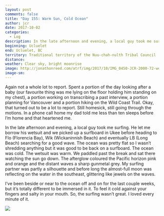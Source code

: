 ```yaml
---
layout: post
comments: false
title: "Day 155: Warm Sun, Cold Ocean"
author: jcr
date: 2017-10-02
categories:
  - Log
description: In the late afternoon and evening, a local guy took me surfing.
beginning: Ucluelet
end: Ucluelet, BC
territory: Traditional territory of the Nuu-chah-nulth Tribal Council
distance: 
weather: Clear sky, bright moonrise
image: http://jonathonreed.com/atrf/img/2017/10/IMG_0450-JCR-2000-72-web.jpg
image-sm:
---
```


Again not a whole lot to report. Spent a portion of the day looking after a baby (our favourite thing was me lying on the floor holding him standing on my chest), a portion working on transcribing a past interview, a portion planning for Vancouver and a portion hiking on the Wild Coast Trail. Okay, that turned out to be a lot to report. Still homesick, still going through the motions. In a phone call home my dad told me less than ten sleeps before I’m home and that heartened me.

In the late afternoon and evening, a local guy took me surfing. He let me borrow his wetsuit and we picked up a surfboard in Ukee before heading to Flo (Florencia Bay), Wik (Wickaninnish Beach) and eventually LB (Long Beach) searching for a good wave. The ocean was pretty flat so I wasn’t shredding anything but it was good to be back on a surfboard. The ocean was cold. The wetsuit was warm. We paddled past the break and sat there watching the sun go down. The afterglow coloured the Pacific horizon pink and orange and the distant waves a sharp gunmetal grey. My surfing partner was partly a silhouette and before long the almost-full moon was reflecting on the water in the southeast, glittering like jewels on the waves.

I’ve been beside or near to the ocean off and on for the last couple weeks, but it’s totally different to be immersed in it. To feel it cold against your fingers and salty in your mouth. So, the surfing wasn’t great. I loved every minute of it.

<img src="http://jonathonreed.com/atrf/img/2017/10/IMG_0492-JCR-2000-72-web.jpg">